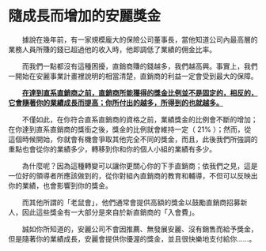 # 隨成長而增加的安麗獎金

  據說在幾年前，有一家規模龐大的保險公司董事長，當他知道公司內最高層的業務人員所賺的錢已超過他的收入時，他即調低了業績的佣金比率。

  而我們一點都沒有這種困擾，直銷商賺的錢越多，我們越高興。事實上，我們一開始在安麗事業計畫裡說明的相當清楚，直銷商的利益一定會受到最大的保障。

  [**在達到直系直銷商之前，直銷商所能獲得的獎金比例並不是固定的，相反的，它會隨著你的業績成長而提高；你所付出的越多，所得到的也就越多。**](cheng-er-zeng-jia-de-an-jin.md)

  不僅如此，在你符合直系直銷商的資格之前，業績獎金的比例會不斷的增加；在你達到直系直銷商的獎銜之後，獎金的比例就會維持一定（ 21% ）；然而，從這個時候開始，你就會有機會爭取其他完全不同的獎金，而且，此後我們所強調的重點也會從你的業績多少，轉移到你和你的個人小組的業績有多少。

  為什麼呢？因為這種轉變可以讓你更關心你的下手直銷商；依我們之見，這是一位好的領導者所應該做到的，從你對組內直銷商的教育和輔導，不但可以反映出你的業績，也會影響到你的獎金。

  而其他所謂的「老鼠會」，他們通常會提供高額的獎金以鼓勵直銷商招募新人，因此這些獎金有一大部分是來自於新直銷商的「入會費」。

  誠如你所知道的，安麗公司不會因推薦、無發展安麗、沒有銷售而給予獎金，但是隨著你的業績成長，安麗會提供你優渥的獎金，並且很快樂地支付給你……。


